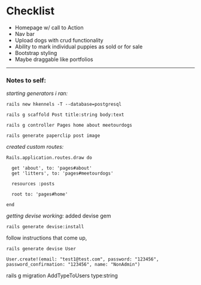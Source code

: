 # Checklist
- Homepage w/ call to Action
- Nav bar
- Upload dogs  with crud functionality
- Ability to mark individual puppies as sold or for sale
- Bootstrap styling
- Maybe draggable like portfolios

---

### Notes to self:

*starting generators i ran:*
```
rails new hkennels -T --database=postgresql

rails g scaffold Post title:string body:text

rails g controller Pages home about meetourdogs

rails generate paperclip post image

```

*created custom routes:*
```
Rails.application.routes.draw do

  get 'about', to: 'pages#about'
  get 'litters', to: 'pages#meetourdogs'

  resources :posts

  root to: 'pages#home'

end
```
*getting devise working:*
added devise gem

```
rails generate devise:install
```
follow instructions that come up,

```
rails generate devise User

User.create!(email: "test1@test.com", password: "123456", password_confirmation: "123456", name: "NonAdmin")

```
rails g migration AddTypeToUsers type:string
